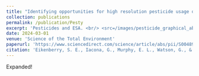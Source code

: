 ```yaml
---
title: "Identifying opportunities for high resolution pesticide usage data to improve the efficiency of endangered species pesticide risk assessment"
collection: publications
permalink: /publication/Pesty
excerpt: 'Pesticides and ESA. <br/> <src=/images/pesticide_graphical_abstract.png'
date: 2024-03-01
venue: 'Science of the Total Environment'
paperurl: 'https://www.sciencedirect.com/science/article/abs/pii/S0048969724008829'
citation: 'Eikenberry, S. E., Iacona, G., Murphy, E. L., Watson, G., & Gerber, L. R. (2024). Identifying opportunities for high resolution pesticide usage data to improve the efficiency of endangered species pesticide risk assessment. Science of The Total Environment, 170743.'
---
```


Expanded!
